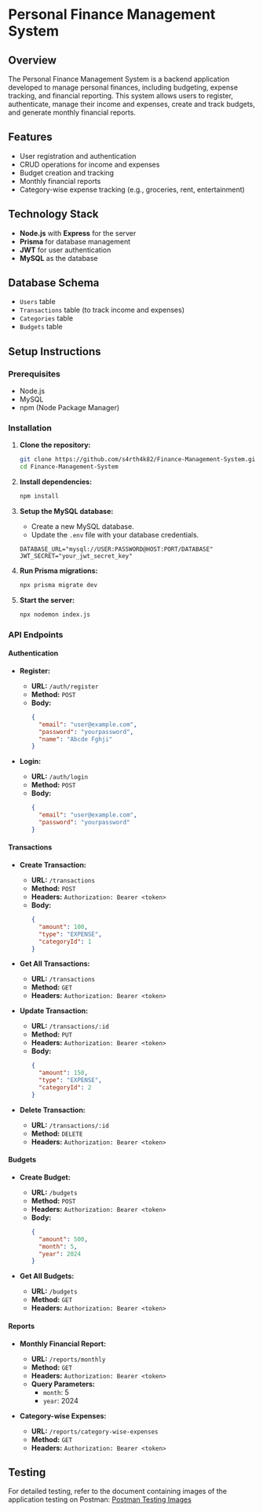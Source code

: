 # Personal Finance Management System

## Overview
The Personal Finance Management System is a backend application developed to manage personal finances, including budgeting, expense tracking, and financial reporting. This system allows users to register, authenticate, manage their income and expenses, create and track budgets, and generate monthly financial reports.

## Features
- User registration and authentication
- CRUD operations for income and expenses
- Budget creation and tracking
- Monthly financial reports
- Category-wise expense tracking (e.g., groceries, rent, entertainment)

## Technology Stack
- **Node.js** with **Express** for the server
- **Prisma** for database management
- **JWT** for user authentication
- **MySQL** as the database

## Database Schema
- `Users` table
- `Transactions` table (to track income and expenses)
- `Categories` table
- `Budgets` table

## Setup Instructions

### Prerequisites
- Node.js
- MySQL
- npm (Node Package Manager)

### Installation
1. **Clone the repository:**
    ```bash
    git clone https://github.com/s4rth4k82/Finance-Management-System.git
    cd Finance-Management-System
    ```

2. **Install dependencies:**
    ```bash
    npm install
    ```

3. **Setup the MySQL database:**
    - Create a new MySQL database.
    - Update the `.env` file with your database credentials.

    ```plaintext
    DATABASE_URL="mysql://USER:PASSWORD@HOST:PORT/DATABASE"
    JWT_SECRET="your_jwt_secret_key"
    ```

4. **Run Prisma migrations:**
    ```bash
    npx prisma migrate dev
    ```

5. **Start the server:**
    ```bash
    npx nodemon index.js
    ```

### API Endpoints

#### Authentication

- **Register:**
    - **URL:** `/auth/register`
    - **Method:** `POST`
    - **Body:**
        ```json
        {
          "email": "user@example.com",
          "password": "yourpassword",
          "name": "Abcde Fghji"
        }
        ```

- **Login:**
    - **URL:** `/auth/login`
    - **Method:** `POST`
    - **Body:**
        ```json
        {
          "email": "user@example.com",
          "password": "yourpassword"
        }
        ```

#### Transactions

- **Create Transaction:**
    - **URL:** `/transactions`
    - **Method:** `POST`
    - **Headers:** `Authorization: Bearer <token>`
    - **Body:**
        ```json
        {
          "amount": 100,
          "type": "EXPENSE",
          "categoryId": 1
        }
        ```

- **Get All Transactions:**
    - **URL:** `/transactions`
    - **Method:** `GET`
    - **Headers:** `Authorization: Bearer <token>`

- **Update Transaction:**
    - **URL:** `/transactions/:id`
    - **Method:** `PUT`
    - **Headers:** `Authorization: Bearer <token>`
    - **Body:**
        ```json
        {
          "amount": 150,
          "type": "EXPENSE",
          "categoryId": 2
        }
        ```

- **Delete Transaction:**
    - **URL:** `/transactions/:id`
    - **Method:** `DELETE`
    - **Headers:** `Authorization: Bearer <token>`

#### Budgets

- **Create Budget:**
    - **URL:** `/budgets`
    - **Method:** `POST`
    - **Headers:** `Authorization: Bearer <token>`
    - **Body:**
        ```json
        {
          "amount": 500,
          "month": 5,
          "year": 2024
        }
        ```

- **Get All Budgets:**
    - **URL:** `/budgets`
    - **Method:** `GET`
    - **Headers:** `Authorization: Bearer <token>`

#### Reports

- **Monthly Financial Report:**
    - **URL:** `/reports/monthly`
    - **Method:** `GET`
    - **Headers:** `Authorization: Bearer <token>`
    - **Query Parameters:**
        - `month`: 5
        - `year`: 2024

- **Category-wise Expenses:**
    - **URL:** `/reports/category-wise-expenses`
    - **Method:** `GET`
    - **Headers:** `Authorization: Bearer <token>`

## Testing
For detailed testing, refer to the document containing images of the application testing on Postman: [Postman Testing Images](https://docs.google.com/document/d/1lwFFjehtCInEcxCDJceasRfgFOVicrLyC_Ny2Qwasio/edit?usp=sharing)



